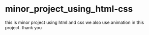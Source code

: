 # minor_project_using_html-css
this is minor project using html and css we also use animation in this project. thank you
